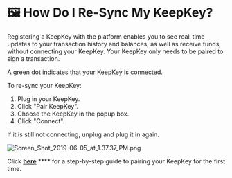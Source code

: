 # 🖼 How Do I Re-Sync My KeepKey?

Registering a KeepKey with the platform enables you to see real-time updates to your transaction history and balances, as well as receive funds, without connecting your KeepKey. Your KeepKey only needs to be paired to sign a transaction.&#x20;

A green dot indicates that your KeepKey is connected.

To re-sync your KeepKey:

1. Plug in your KeepKey.
2. Click "Pair KeepKey".
3. Choose the KeepKey in the popup box.
4. Click "Connect".

If it is still not connecting, unplug and plug it in again.

![Screen\_Shot\_2019-06-05\_at\_1.37.37\_PM.png](https://shapeshift.zendesk.com/hc/article\_attachments/360002652779/Screen\_Shot\_2019-06-05\_at\_1.37.37\_PM.png)

Click [**here**](keepkey-set-up.md) **** for a step-by-step guide to pairing your KeepKey for the first time. &#x20;
